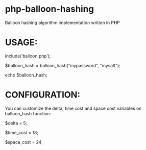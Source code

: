 # php-balloon-hashing
Balloon hashing algorithm implementation written in PHP

# USAGE:

include('balloon.php');

$balloon_hash = balloon_hash("mypassword", "mysalt");

echo $balloon_hash;

# CONFIGURATION:

You can customize the delta, time cost and space cost variables on balloon_hash function:

$delta = 5;

$time_cost = 18;

$space_cost = 24;
